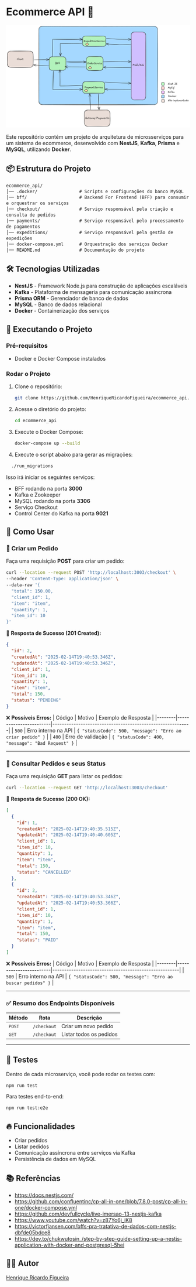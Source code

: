 # Ecommerce API 🚀
![image](./new_arch.png)

Este repositório contém um projeto de arquitetura de microsserviços para um sistema de ecommerce, desenvolvido com **NestJS**, **Kafka**, **Prisma** e **MySQL**, utilizando **Docker**.

## 📦 Estrutura do Projeto

```
ecommerce_api/
│── .docker/                # Scripts e configurações do banco MySQL
│── bff/                    # Backend For Frontend (BFF) para consumir e orquestrar os serviços
│── checkout/               # Serviço responsável pela criação e consulta de pedidos
|── payments/               # Serviço responsável pelo processamento de pagamentos
│── expeditions/            # Serviço responsável pela gestão de expedições
│── docker-compose.yml      # Orquestração dos serviços Docker
│── README.md               # Documentação do projeto
```

## 🛠️ Tecnologias Utilizadas

- **NestJS** - Framework Node.js para construção de aplicações escaláveis
- **Kafka** - Plataforma de mensageria para comunicação assíncrona
- **Prisma ORM** - Gerenciador de banco de dados
- **MySQL** - Banco de dados relacional
- **Docker** - Containerização dos serviços

## 🚀 Executando o Projeto

### Pré-requisitos

- Docker e Docker Compose instalados

### Rodar o Projeto

1. Clone o repositório:
    ```bash
    git clone https://github.com/HenriqueRicardoFigueira/ecommerce_api.git
    ```
2. Acesse o diretório do projeto:
    ```bash
    cd ecommerce_api
    ```
3. Execute o Docker Compose:
    ```bash
    docker-compose up --build
    ```
4. Execute o script abaixo para gerar as migrações:
  ```bash
    ./run_migrations
  ```

Isso irá iniciar os seguintes serviços:
- BFF rodando na porta **3000**
- Kafka e Zookeeper
- MySQL rodando na porta **3306**
- Serviço Checkout
- Control Center do Kafka na porta **9021**

## 🛒 Como Usar

### 🔹 Criar um Pedido

Faça uma requisição **POST** para criar um pedido:

```bash
curl --location --request POST 'http://localhost:3003/checkout' \
--header 'Content-Type: application/json' \
--data-raw '{
  "total": 150.00,
  "client_id": 1,
  "item": "item",
  "quantity": 1,
  "item_id": 10
}'
```

🔄 **Resposta de Sucesso (201 Created):**
```json
{
  "id": 2,
  "createdAt": "2025-02-14T19:40:53.346Z",
  "updatedAt": "2025-02-14T19:40:53.346Z",
  "client_id": 1,
  "item_id": 10,
  "quantity": 1,
  "item": "item",
  "total": 150,
  "status": "PENDING"
}
```

❌ **Possíveis Erros:**
| Código | Motivo                | Exemplo de Resposta                                      |
|--------|------------------------|-----------------------------------------------------------|
| `500`  | Erro interno na API    | `{ "statusCode": 500, "message": "Erro ao criar pedido" }` |
| `400`  | Erro de validação      | `{ "statusCode": 400, "message": "Bad Request" }` |

---

### 🔹 Consultar Pedidos e seus Status

Faça uma requisição **GET** para listar os pedidos:

```bash
curl --location --request GET 'http://localhost:3003/checkout'
```

🔄 **Resposta de Sucesso (200 OK):**
```json
[
  {
    "id": 1,
    "createdAt": "2025-02-14T19:40:35.515Z",
    "updatedAt": "2025-02-14T19:40:40.605Z",
    "client_id": 1,
    "item_id": 10,
    "quantity": 1,
    "item": "item",
    "total": 150,
    "status": "CANCELLED"
  },
  {
    "id": 2,
    "createdAt": "2025-02-14T19:40:53.346Z",
    "updatedAt": "2025-02-14T19:40:53.366Z",
    "client_id": 1,
    "item_id": 10,
    "quantity": 1,
    "item": "item",
    "total": 150,
    "status": "PAID"
  }
]
```

❌ **Possíveis Erros:**
| Código | Motivo                | Exemplo de Resposta                                 |
|--------|------------------------|------------------------------------------------------|
| `500`  | Erro interno na API    | `{ "statusCode": 500, "message": "Erro ao buscar pedidos" }` |

---

### ✅ Resumo dos Endpoints Disponíveis
| Método | Rota             | Descrição                        |
|--------|-------------------|------------------------------------|
| `POST` | `/checkout`       | Criar um novo pedido              |
| `GET`  | `/checkout`       | Listar todos os pedidos           |

---

## 🧪 Testes

Dentro de cada microserviço, você pode rodar os testes com:
```bash
npm run test
```
Para testes end-to-end:
```bash
npm run test:e2e
```

## 🔥 Funcionalidades

- Criar pedidos
- Listar pedidos
- Comunicação assíncrona entre serviços via Kafka
- Persistência de dados em MySQL


## 📚 Referências

- https://docs.nestjs.com/
- https://github.com/confluentinc/cp-all-in-one/blob/7.8.0-post/cp-all-in-one/docker-compose.yml
- https://github.com/devfullcycle/live-imersao-13-nestjs-kafka
- https://www.youtube.com/watch?v=z87Yo6j_iK8
- https://victorfjansen.com/bffs-pra-tratativa-de-dados-com-nestjs-dbfde05bdce8
- https://dev.to/chukwutosin_/step-by-step-guide-setting-up-a-nestjs-application-with-docker-and-postgresql-5hei

## 🧑‍💻 Autor

[Henrique Ricardo Figueira](https://github.com/HenriqueRicardoFigueira)